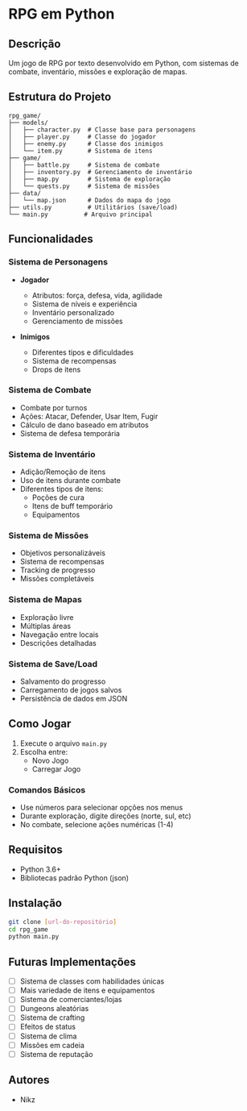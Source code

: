 # RPG em Python

## Descrição

Um jogo de RPG por texto desenvolvido em Python, com sistemas de combate, inventário, missões e exploração de mapas.

## Estrutura do Projeto

```
rpg_game/
├── models/
│   ├── character.py  # Classe base para personagens
│   ├── player.py     # Classe do jogador
│   ├── enemy.py      # Classe dos inimigos
│   └── item.py       # Sistema de itens
├── game/
│   ├── battle.py     # Sistema de combate
│   ├── inventory.py  # Gerenciamento de inventário
│   ├── map.py        # Sistema de exploração
│   └── quests.py     # Sistema de missões
├── data/
│   └── map.json      # Dados do mapa do jogo
├── utils.py          # Utilitários (save/load)
└── main.py          # Arquivo principal
```

## Funcionalidades

### Sistema de Personagens

-   **Jogador**

    -   Atributos: força, defesa, vida, agilidade
    -   Sistema de níveis e experiência
    -   Inventário personalizado
    -   Gerenciamento de missões

-   **Inimigos**
    -   Diferentes tipos e dificuldades
    -   Sistema de recompensas
    -   Drops de itens

### Sistema de Combate

-   Combate por turnos
-   Ações: Atacar, Defender, Usar Item, Fugir
-   Cálculo de dano baseado em atributos
-   Sistema de defesa temporária

### Sistema de Inventário

-   Adição/Remoção de itens
-   Uso de itens durante combate
-   Diferentes tipos de itens:
    -   Poções de cura
    -   Itens de buff temporário
    -   Equipamentos

### Sistema de Missões

-   Objetivos personalizáveis
-   Sistema de recompensas
-   Tracking de progresso
-   Missões completáveis

### Sistema de Mapas

-   Exploração livre
-   Múltiplas áreas
-   Navegação entre locais
-   Descrições detalhadas

### Sistema de Save/Load

-   Salvamento do progresso
-   Carregamento de jogos salvos
-   Persistência de dados em JSON

## Como Jogar

1. Execute o arquivo `main.py`
2. Escolha entre:
    - Novo Jogo
    - Carregar Jogo

### Comandos Básicos

-   Use números para selecionar opções nos menus
-   Durante exploração, digite direções (norte, sul, etc)
-   No combate, selecione ações numéricas (1-4)

## Requisitos

-   Python 3.6+
-   Bibliotecas padrão Python (json)

## Instalação

```bash
git clone [url-do-repositório]
cd rpg_game
python main.py
```

## Futuras Implementações

-   [ ] Sistema de classes com habilidades únicas
-   [ ] Mais variedade de itens e equipamentos
-   [ ] Sistema de comerciantes/lojas
-   [ ] Dungeons aleatórias
-   [ ] Sistema de crafting
-   [ ] Efeitos de status
-   [ ] Sistema de clima
-   [ ] Missões em cadeia
-   [ ] Sistema de reputação

## Autores

-   Nikz
